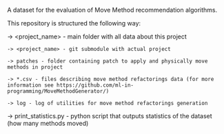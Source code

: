 A dataset for the evaluation of Move Method recommendation algorithms. 

This repository is structured the following way:

-> <project_name> - main folder with all data about this project

    -> <project_name> - git submodule with actual project
   
    -> patches - folder containing patch to apply and physically move methods in project
   
    -> *.csv - files describing move method refactorings data (for more information see https://github.com/ml-in-programming/MoveMethodGenerator/)
   
    -> log - log of utilities for move method refactorings generation

-> print_statistics.py - python script that outputs statistics of the dataset (how many methods moved)

